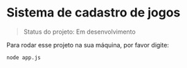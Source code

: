 <h1>Sistema de cadastro de jogos</h1>

> Status do projeto: Em desenvolvimento

Para rodar esse projeto na sua máquina, por favor digite:
```
node app.js
```
